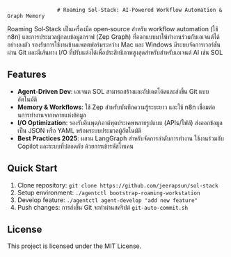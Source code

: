                     # Roaming Sol-Stack: AI-Powered Workflow Automation & Graph Memory

Roaming Sol‑Stack เป็นเครื่องมือ open‑source สำหรับ workflow automation (ใช้ n8n) และการประมวลผู้กลบข้อมูลกราฟ (Zep Graph) ที่ออกแบบมาให้ทำงานร่วมกับเอเจนต์ได้อย่างลงตัว รองรับการใช้งานข้ามแพลตฟอร์มระหว่าง Mac และ Windows มีระบบจัดการเวอร์ชันผ่าน Git และมีเส้นทาง I/O ที่ปรับแต่งได้เพื่อประสิทธิภาพสูงสุดสำหรับสำหรับเอเจนต์ AI เช่น SOL

## Features

- **Agent‑Driven Dev**: เอเจนต SOL สามารถสร้างและอัปเดตโค้ดและส่งขึ้น Git แบบอัตโนมัติ
- **Memory & Workflows**: ใช้ Zep สำหรับบันทึกความรู้ระยะยาว และใช้ n8n เชื่อมต่อนการทำงานจากหลายแห่งข้อมูล
- **I/O Optimization**: รองรับอินพุต/เอาต์พุตประเคษหลายรูปแบบ (APIs/ไฟล์) ส่งออกข้อมูลเป็น JSON หรือ YAML พร้อมระบบประมวลผู้อัตโนมัติ
- **Best Practices 2025**: ผสาน LangGraph สำหรับจัดการลำดับการทำงาน ใช้งานร่วมกับ Copilot และระบบที่ปลอดภัย ด้วยการเข้ารหัสโทเคน

## Quick Start

1. Clone repository: `git clone https://github.com/jeerapsun/sol-stack`
2. Setup environment: `./agentctl bootstrap-roaming-workstation`
3. Develop feature: `./agentctl agent-develop "add new feature"`
4. Push changes: การส่งขึ้น Git จะทำผ่านสคริปต์ `git-auto-commit.sh`

## License

This project is licensed under the MIT License.

